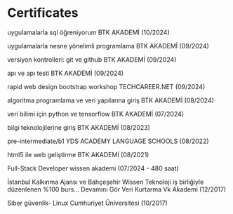 # Certificates

uygulamalarla sql öğreniyorum
BTK AKADEMİ
(10/2024)

uygulamalarla nesne yönelimli programlama
BTK AKADEMİ
(09/2024)

versiyon kontrolleri: git ve github
BTK AKADEMİ
(09/2024)

apı ve apı testi
BTK AKADEMİ
(09/2024)

rapid web design bootstrap workshop
TECHCAREER.NET
(09/2024)

algoritma programlama ve veri yapılarına giriş
BTK AKADEMİ
(08/2024)

veri bilimi için python ve tensorflow
BTK AKADEMİ
(07/2024)

bilgi teknolojilerine giriş
BTK AKADEMİ
(08/2023)

pre-intermediate/b1
YDS ACADEMY LANGUAGE SCHOOLS
(08/2022)

html5 ile web geliştirme
BTK AKADEMİ
(08/2021)

Full-Stack Developer
wissen akademi
(07/2024 - 480 saat)

İstanbul Kalkınma Ajansı ve Bahçeşehir Wissen Teknoloji iş birliğiyle düzenlenen %100 burs... Devamını Gör
Veri Kurtarma
Vk Akademi
(12/2017)

Siber güvenlik- Linux
Cumhuriyet Üniversitesi
(10/2017)
